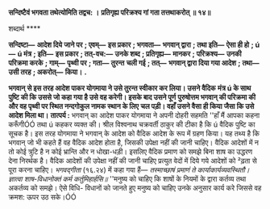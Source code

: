 **सन्दिष्टैवं भगवता तथेत्योमिति तद्वच: ।** **प्रतिगृह्य परिक्रश्य गां गता तत्तथाकरोत् ॥ १४॥** 

शब्दार्थ **** 

**सन्दिष्टा—** **आदेश दिये जाने पर** **; एवम्—** **इस प्रकार** **; भगवता—** **भगवान् द्वारा** **; तथा इति—** **ऐसा ही हो** **; ú—** **ú मंत्र** **; इति—** **इस प्रकार** **; तत्-वच:—** **उनके शब्द** **; प्रतिगृह्य—** **मानकर** **; परिक्रश्य—** **उनकी परिक्रमा करके** **; गाम्—** **पृथ्वी पर** **; गता—** **तुरन्त** **चली गई** **; तत्—** **भगवान् द्वारा दिया गया आदेश** **; तथा—** **उसी तरह** **; अकरोत्—** **किया।** **.** 

**भगवान् से इस तरह आदेश पाकर योगमाया ने उसे तुरन्त स्वीकार कर लिया। उसने वैदिक** **मंत्र ú के साथ पुष्टि की कि उससे जो कहा गया है उसे वह करेगी। इसके बाद उसने पूर्ण** **पुरुषोत्तम भगवान् की परिक्रमा की और वह पृथ्वी पर स्थित नन्दगोकुल नामक स्थान के लिए** **चल पड़ी। वहाँ उसने वैसा ही किया जैसा कि उसे आदेश मिला था।** **तात्पर्य :** भगवान् का आदेश पाकर योगमाया ने अपनी दोहरी सहमति ''हाँ मैं आपका कहना करूँगीÓÓ तथा ú कहकर व्यक्त की। श्रील विश्वनाथ चक्रवर्ती ठाकुर की टीका है कि ú वैदिक पुष्टि का सूचक है। इस तरह योगमाया ने भगवान् के आदेश को वैदिक आदेश के रूप में ग्रहण किया। यह तथ्य है कि भगवान् जो भी कहते हैं वह वैदिक आदेश होता है, जिसकी उपेक्षा नहीं की जानी चाहिए। वैदिक आदेशों में न तो कोई त्रुटि है न कोई भ्रान्ति और न धोखा-धड़ी। इसलिए वैदिक प्रमाण को समझे बिना शाष का उद्धरण देना निरर्थक है। वैदिक आदेशों की उपेक्षा नहीं की जानी चाहिए प्रत्युत वेदों में दिये गये आदेशों को ²ढ़ता से पूरा करना चाहिए। *भगवद्गीता* (१६.२४) में कहा गया हैं— *तस्माच्छाषं प्रमाणं ते कार्याकार्यव्यवस्थितौ।* *ज्ञात्वा शाष-विधानोक्तं कर्म कर्तुमिहार्हसि॥* ''मनुष्य को चाहिए कि शाषों के नियमों के द्वारा कर्तव्य तथा अकर्तव्य को समझे। ऐसे विधि- विधानों को जानते हुए मनुष्य को चाहिए उनके अनुसार कार्य करे जिससे वह क्रमश: ऊपर उठ सके।ÓÓ  